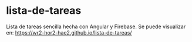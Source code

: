 # lista-de-tareas
Lista de tareas sencilla hecha con Angular y Firebase. Se puede visualizar en: https://wr2-hor2-hae2.github.io/lista-de-tareas/
